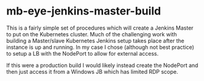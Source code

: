 # mb-eye-jenkins-master-build

This is a fairly simple set of procedures which will create a Jenkins Master to put on the Kubernetes cluster.
Much of the challenging work with building a Master/slave Kubernetes Jenkins setup takes place after the instance is up
and running.  In my case I chose (although not best practice) to setup a LB with the NodePort to allow for external access.

If this were a production build I would likely instead create the NodePort and then just access it from a Windows JB which
has limited RDP scope.
